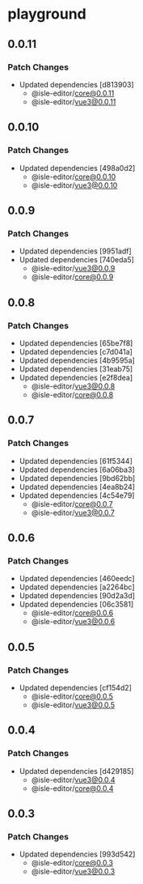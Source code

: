 # playground

## 0.0.11

### Patch Changes

- Updated dependencies [d813903]
  - @isle-editor/core@0.0.11
  - @isle-editor/vue3@0.0.11

## 0.0.10

### Patch Changes

- Updated dependencies [498a0d2]
  - @isle-editor/core@0.0.10
  - @isle-editor/vue3@0.0.10

## 0.0.9

### Patch Changes

- Updated dependencies [9951adf]
- Updated dependencies [740eda5]
  - @isle-editor/vue3@0.0.9
  - @isle-editor/core@0.0.9

## 0.0.8

### Patch Changes

- Updated dependencies [65be7f8]
- Updated dependencies [c7d041a]
- Updated dependencies [4b9595a]
- Updated dependencies [31eab75]
- Updated dependencies [e2f8dea]
  - @isle-editor/vue3@0.0.8
  - @isle-editor/core@0.0.8

## 0.0.7

### Patch Changes

- Updated dependencies [61f5344]
- Updated dependencies [6a06ba3]
- Updated dependencies [9bd62bb]
- Updated dependencies [4ea8b24]
- Updated dependencies [4c54e79]
  - @isle-editor/core@0.0.7
  - @isle-editor/vue3@0.0.7

## 0.0.6

### Patch Changes

- Updated dependencies [460eedc]
- Updated dependencies [a2264bc]
- Updated dependencies [90d2a3d]
- Updated dependencies [06c3581]
  - @isle-editor/core@0.0.6
  - @isle-editor/vue3@0.0.6

## 0.0.5

### Patch Changes

- Updated dependencies [cf154d2]
  - @isle-editor/core@0.0.5
  - @isle-editor/vue3@0.0.5

## 0.0.4

### Patch Changes

- Updated dependencies [d429185]
  - @isle-editor/vue3@0.0.4
  - @isle-editor/core@0.0.4

## 0.0.3

### Patch Changes

- Updated dependencies [993d542]
  - @isle-editor/core@0.0.3
  - @isle-editor/vue3@0.0.3
